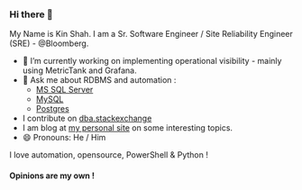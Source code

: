 ### Hi there 👋

My Name is Kin Shah. I am a Sr. Software Engineer / Site Reliability Engineer (SRE) - @Bloomberg.

- 🔭 I’m currently working on implementing operational visibility - mainly using MetricTank and Grafana. 
- 💬 Ask me about RDBMS and automation :
    - [MS SQL Server](https://www.microsoft.com/en-us/sql-server) 
    - [MySQL](https://www.mysql.com/)
    - [Postgres](https://www.postgresql.org/) 
- I contribute on [dba.stackexchange](https://dba.stackexchange.com/users/8783/kin-shah?tab=profile)
- I am blog at [my personal site](https://therockstardba.github.io/kin-dbsre/) on some interesting topics.
- 😄 Pronouns: He / Him

I love automation, opensource, PowerShell & Python !

#### Opinions are my own !


<!--
**TheRockStarDBA/TheRockStarDBA** is a ✨ _special_ ✨ repository because its `README.md` (this file) appears on your GitHub profile.

Here are some ideas to get you started:

- 🔭 I’m currently working on ...
- 🌱 I’m currently learning ...
- 👯 I’m looking to collaborate on ...
- 🤔 I’m looking for help with ...
- 💬 Ask me about ...
- 📫 How to reach me: ...
- 😄 Pronouns: ...
- ⚡ Fun fact: ...
-->
